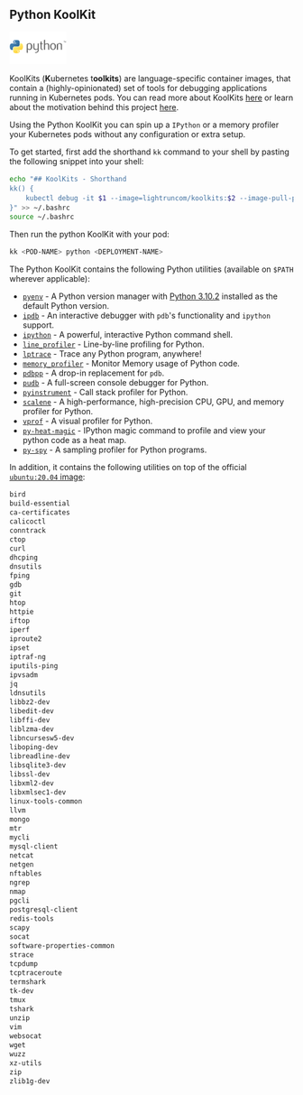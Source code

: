 ## Python KoolKit

<img src="./python-logo.png" style="max-width:20%;" />

KoolKits (**K**ubernetes t**oolkits**) are language-specific container images, that contain a (highly-opinionated) set of tools for debugging applications running in Kubernetes pods. You can read more about KoolKits [here](../README.md) or learn about the motivation behind this project [here](#Motivation).

Using the Python KoolKit you can spin up a `IPython` or a memory profiler your Kubernetes pods without any configuration or extra setup.

To get started, first add the shorthand `kk` command to your shell by pasting the following snippet into your shell:

```bash
echo "## KoolKits - Shorthand
kk() {
	kubectl debug -it $1 --image=lightruncom/koolkits:$2 --image-pull-policy=Never --target=$3
}" >> ~/.bashrc
source ~/.bashrc
```

Then run the python KoolKit with your pod:

```bash
kk <POD-NAME> python <DEPLOYMENT-NAME>
```

The Python KoolKit contains the following Python utilities (available on `$PATH` wherever applicable):

* [`pyenv`](https://github.com/pyenv/pyenv) - A Python version manager with [Python 3.10.2](https://www.python.org/downloads/release/python-3102/) installed as the default Python version.
* [`ipdb`](https://github.com/gotcha/ipdb) - An interactive debugger with `pdb`'s functionality and `ipython` support.
* [`ipython`](https://ipython.org/) - A powerful, interactive Python command shell.
* [`line_profiler`](https://github.com/pyutils/line_profiler) - Line-by-line profiling for Python.
* [`lptrace`](https://github.com/khamidou/lptrace) - Trace any Python program, anywhere!
* [`memory_profiler`](https://github.com/pythonprofilers/memory_profiler) - Monitor Memory usage of Python code.
* [`pdbpp`](https://github.com/pdbpp/pdbpp) - A drop-in replacement for `pdb`.
* [`pudb`](https://github.com/inducer/pudb)  - A full-screen console debugger for Python.
* [`pyinstrument`](https://github.com/joerick/pyinstrument) - Call stack profiler for Python.
* [`scalene`](https://github.com/plasma-umass/scalene) - A high-performance, high-precision CPU, GPU, and memory profiler for Python.
* [`vprof`](https://github.com/nvdv/vprof) - A visual profiler for Python.
* [`py-heat-magic`](https://github.com/csurfer/pyheatmagic) - IPython magic command to profile and view your python code as a heat map.
* [`py-spy`](https://github.com/benfred/py-spy) - A sampling profiler for Python programs.

In addition, it contains the following  utilities on top of the official [`ubuntu:20.04` image](https://hub.docker.com/layers/ubuntu/library/ubuntu/20.04/images/sha256-7c9c7fed23def3653a0da5bc9ecb651efe155ebd5802c7ba5d585edaa6c89496?context=explore):

```text
bird
build-essential
ca-certificates
calicoctl
conntrack
ctop
curl
dhcping
dnsutils
fping
gdb
git
htop
httpie
iftop
iperf
iproute2
ipset
iptraf-ng
iputils-ping
ipvsadm
jq
ldnsutils
libbz2-dev
libedit-dev
libffi-dev
liblzma-dev
libncursesw5-dev
liboping-dev
libreadline-dev
libsqlite3-dev
libssl-dev
libxml2-dev
libxmlsec1-dev
linux-tools-common
llvm
mongo
mtr
mycli
mysql-client
netcat
netgen
nftables
ngrep
nmap
pgcli
postgresql-client
redis-tools
scapy
socat
software-properties-common
strace
tcpdump
tcptraceroute
termshark
tk-dev
tmux
tshark
unzip
vim
websocat
wget
wuzz
xz-utils
zip
zlib1g-dev
```